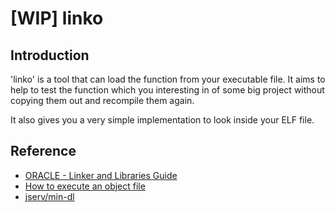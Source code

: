 # [WIP] linko

## Introduction

'linko' is a tool that can load the function from your executable file. It aims to help
to test the function which you interesting in of some big project without copying them out
and recompile them again.

It also gives you a very simple implementation to look inside your ELF file.

## Reference

* [ORACLE - Linker and Libraries Guide](https://docs.oracle.com/cd/E19683-01/816-1386/index.html)
* [How to execute an object file](https://blog.cloudflare.com/how-to-execute-an-object-file-part-1/)
* [jserv/min-dl](https://github.com/jserv/min-dl)
